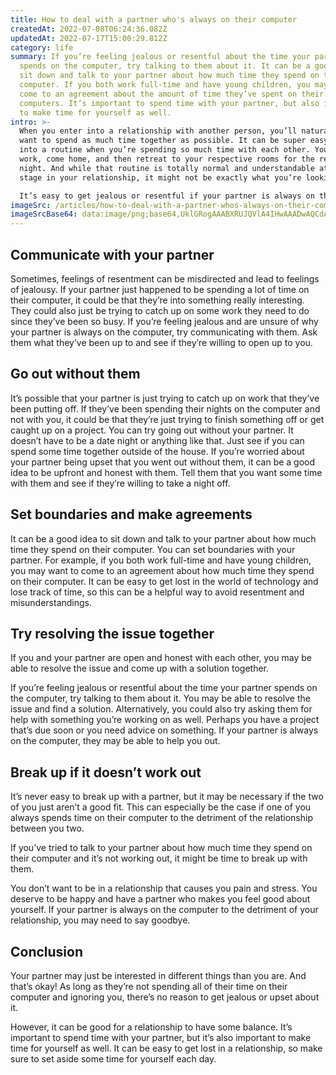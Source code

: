 ```yaml
---
title: How to deal with a partner who's always on their computer
createdAt: 2022-07-08T06:24:36.082Z
updatedAt: 2022-07-17T15:00:29.812Z
category: life
summary: If you’re feeling jealous or resentful about the time your partner
  spends on the computer, try talking to them about it. It can be a good idea to
  sit down and talk to your partner about how much time they spend on their
  computer. If you both work full-time and have young children, you may want to
  come to an agreement about the amount of time they’ve spent on their
  computers. It’s important to spend time with your partner, but also important
  to make time for yourself as well.
intro: >-
  When you enter into a relationship with another person, you’ll naturally
  want to spend as much time together as possible. It can be super easy to fall
  into a routine when you’re spending so much time with each other. You go to
  work, come home, and then retreat to your respective rooms for the rest of the
  night. And while that routine is totally normal and understandable at this
  stage in your relationship, it might not be exactly what you’re looking for. 

  It’s easy to get jealous or resentful if your partner is always on their computer — but that doesn’t mean that there isn’t a reason for their constant use of it. It could be that they are really passionate about something they’re researching online or maybe they have an online business venture they’ve been working on for a while now. However, if this is causing tension between you two, speak up! They may not even realize how much time they spend on their computer and just how much of an impact it has on your relationship. Here are some ways to deal with a partner who's always on their computer:
imageSrc: /articles/how-to-deal-with-a-partner-whos-always-on-their-computer.png
imageSrcBase64: data:image/png;base64,UklGRogAAABXRUJQVlA4IHwAAADwAQCdASoKAAoAAUAmJYgCdAYty7C/gAAA/D/NzrPXE45qJ36kX3gS5JPNMvm5S51A4eJHetTFunvh/IdrS2ywRj6sLc6d7TbaTDy2rzR/+EZAzygg7C6H4x5pz8gfossIoBT166kNUg2WRXWedwtf1JcPBgfcQPyQAAAA
---
```


## Communicate with your partner

Sometimes, feelings of resentment can be misdirected and lead to feelings of jealousy. If your partner just happened to be spending a lot of time on their computer, it could be that they’re into something really interesting. They could also just be trying to catch up on some work they need to do since they’ve been so busy.
If you’re feeling jealous and are unsure of why your partner is always on the computer, try communicating with them. Ask them what they’ve been up to and see if they’re willing to open up to you.

## Go out without them

It’s possible that your partner is just trying to catch up on work that they’ve been putting off. If they’ve been spending their nights on the computer and not with you, it could be that they’re just trying to finish something off or get caught up on a project.
You can try going out without your partner. It doesn’t have to be a date night or anything like that. Just see if you can spend some time together outside of the house.
If you’re worried about your partner being upset that you went out without them, it can be a good idea to be upfront and honest with them. Tell them that you want some time with them and see if they’re willing to take a night off.

## Set boundaries and make agreements

It can be a good idea to sit down and talk to your partner about how much time they spend on their computer.
You can set boundaries with your partner. For example, if you both work full-time and have young children, you may want to come to an agreement about how much time they spend on their computer. It can be easy to get lost in the world of technology and lose track of time, so this can be a helpful way to avoid resentment and misunderstandings.

## Try resolving the issue together

If you and your partner are open and honest with each other, you may be able to resolve the issue and come up with a solution together.

If you’re feeling jealous or resentful about the time your partner spends on the computer, try talking to them about it. You may be able to resolve the issue and find a solution. Alternatively, you could also try asking them for help with something you’re working on as well. Perhaps you have a project that’s due soon or you need advice on something. If your partner is always on the computer, they may be able to help you out.

## Break up if it doesn’t work out

It’s never easy to break up with a partner, but it may be necessary if the two of you just aren’t a good fit. This can especially be the case if one of you always spends time on their computer to the detriment of the relationship between you two.

If you’ve tried to talk to your partner about how much time they spend on their computer and it’s not working out, it might be time to break up with them.

You don’t want to be in a relationship that causes you pain and stress. You deserve to be happy and have a partner who makes you feel good about yourself. If your partner is always on the computer to the detriment of your relationship, you may need to say goodbye.

## Conclusion

Your partner may just be interested in different things than you are. And that’s okay! As long as they’re not spending all of their time on their computer and ignoring you, there’s no reason to get jealous or upset about it.

However, it can be good for a relationship to have some balance. It’s important to spend time with your partner, but it’s also important to make time for yourself as well. It can be easy to get lost in a relationship, so make sure to set aside some time for yourself each day.
